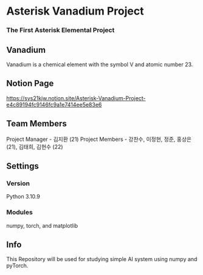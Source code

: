 # Asterisk Vanadium Project
### The First Asterisk Elemental Project
## Vanadium
Vanadium is a chemical element with the symbol V and atomic number 23.


## Notion Page
https://sys21kjw.notion.site/Asterisk-Vanadium-Project-e4c89194fc9146fc9a1e7414ee5e83e6

## Team Members
Project Manager - 김지환 (21)
Project Members - 강찬수, 이정현, 정준, 홍상은 (21), 김태희, 김현수 (22)

## Settings
### Version
Python 3.10.9
### Modules
numpy, torch, and matplotlib

## Info
This Repository will be used for studying simple AI system using numpy and pyTorch.